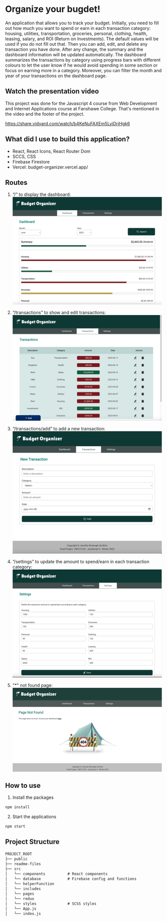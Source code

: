 # Organize your bugdet!

An application that allows you to track your budget. Initially, you need to fill out how much you want to spend or earn in each transaction category: housing, utilities, transportation, groceries, personal, clothing, health, leasing, salary, and ROI (Return on Investments). The default values will be used if you do not fill out that.
Then you can add, edit, and delete any transaction you have done. After any change, the summary and the dashboard information will be updated automatically.
The dashboard summarizes the transactions by category using progress bars with different colours to let the user know if he would avoid spending in some section or focus on earning more in a category. Moreover, you can filter the month and year of your transactions on the dashboard page.

## Watch the presentation video

This project was done for the Javascript 4 course from Web Development and Internet Applications course at Fanshawe College. That's mentioned in the video and the footer of the project.

https://share.vidyard.com/watch/b4KeNuFAXEm5LyjDrjHgk6

## What did I use to build this application?

- React, React Icons, React Router Dom
- SCCS, CSS
- Firebase Firestore
- Vercel: budget-organizer.vercel.app/

## Routes

1. “/” to display the dashboard:
   ![screenshot](./readme-files/home.png)

2. “/transactions” to show and edit transactions:
   ![screenshot](./readme-files/transactions.png)

3. “/transactions/add” to add a new transaction:
   ![screenshot](./readme-files/newTransaction.png)

4. “/settings” to update the amount to spend/earn in each transaction category:
   ![screenshot](./readme-files/settings.png)

5. "\*" not found page:
   ![screenshot](./readme-files/notFound.png)

## How to use

1. Install the packages

```bash
npm install
```

2. Start the applications

```bash
npm start
```

## Project Structure

```
PROJECT_ROOT
├── public
├── readme-files
├── src
│   └── components          # React components
│   └── database            # Firebase config and functions
│   └── helperFunction
│   └── includes
│   └── pages
│   └── redux
│   └── styles              # SCSS styles
│   └── App.js
│   └── index.js
```
